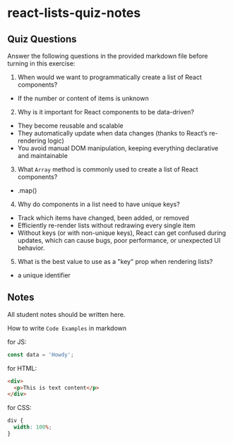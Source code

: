 # react-lists-quiz-notes

## Quiz Questions

Answer the following questions in the provided markdown file before turning in this exercise:

1. When would we want to programmatically create a list of React components?

- If the number or content of items is unknown

2. Why is it important for React components to be data-driven?

- They become reusable and scalable
- They automatically update when data changes (thanks to React’s re-rendering logic)
- You avoid manual DOM manipulation, keeping everything declarative and maintainable

3. What `Array` method is commonly used to create a list of React components?

- .map()

4. Why do components in a list need to have unique keys?

- Track which items have changed, been added, or removed
- Efficiently re-render lists without redrawing every single item
- Without keys (or with non-unique keys), React can get confused during updates, which can cause bugs, poor performance, or unexpected UI behavior.

5. What is the best value to use as a "key" prop when rendering lists?

- a unique identifier

## Notes

All student notes should be written here.

How to write `Code Examples` in markdown

for JS:

```javascript
const data = 'Howdy';
```

for HTML:

```html
<div>
  <p>This is text content</p>
</div>
```

for CSS:

```css
div {
  width: 100%;
}
```
